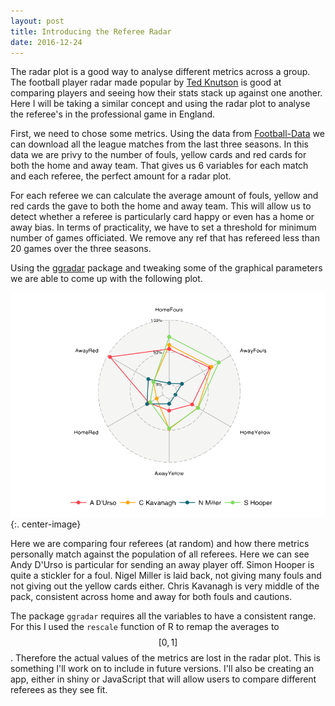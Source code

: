 ```yaml
---
layout: post
title: Introducing the Referee Radar
date: 2016-12-24
---
```


The radar plot is a good way to analyse different metrics across a group. The football player radar made popular by [Ted Knutson](http://statsbomb.com/2016/04/understand-football-radars-for-mugs-and-muggles/) is good at comparing players and seeing how their stats stack up against one another. Here I will be taking a similar concept and using the radar plot to analyse the referee's in the professional game in England. 

First, we need to chose some metrics. Using the data from [Football-Data](http://www.football-data.co.uk/) we can download all the league matches from the last three seasons. In this data we are privy to the number of fouls, yellow cards and red cards for both the home and away team. That gives us 6 variables for each match and each referee, the perfect amount for a radar plot. 

For each referee we can calculate the average amount of fouls, yellow and red cards the gave to both the home and away team. This will allow us to detect whether a referee is particularly card happy or even has a home or away bias. In terms of practicality, we have to set a threshold for minimum number of games officiated. We remove any ref that has refereed less than 20 games over the three seasons. 

Using the [ggradar](https://github.com/ricardo-bion/ggradar) package  and tweaking some of the graphical parameters we are able to come up with the following plot. 

![RefereeRadar](/assets/refereeRadar.png){:. center-image}

Here we are comparing four referees (at random) and how there metrics personally match against the population of all referees. Here we can see Andy D'Urso is particular for sending an away player off. Simon Hooper is quite a stickler for a foul. Nigel Miller is laid back, not giving many fouls and not giving out the yellow cards either. Chris Kavanagh is very middle of the pack, consistent across home and away for both fouls and cautions. 

The package `ggradar` requires all the variables to have a consistent range. For this I used the `rescale` function of R to remap the averages to $$[0,1]$$. Therefore the actual values of the metrics are lost in the radar plot. This is something I'll work on to include in future versions. I'll also be creating an app, either in shiny or JavaScript that will allow users to compare different referees as they see fit. 
